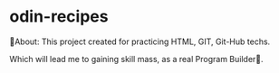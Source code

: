 # odin-recipes
📑About: 
This project created for practicing HTML, GIT, Git-Hub techs.  

Which will lead me to gaining skill mass, as a real Program Builder📱.